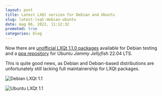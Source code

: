 ```yaml
---
layout: post
title: Latest LXQt version for Debian and Ubuntu
slug: latest-lxqt-debian-ubuntu
date: mag 06, 2022, 11:12:32
promoted: true
categories: blog
---
```




Now there are [unofficial LXQt 1.1.0 packages](https://github.com/severusseptimius/lxqt-1.1-debian.git)
available for Debian testing and a [ppa repository](https://launchpad.net/~severusseptimius/+archive/ubuntu/lxqt) for Ubuntu _Jammy Jellyfish_ 22.04 LTS.

This is quite good news, as Debian and Debian-based distributions are unfortunately still lacking full maintainership for LXQt packages.



![Debian LXQt 1.1](../../../../../images/posts/lxqt.1.1_debian.jpg)

 ![Ubuntu LXQt 1.1](../../../../../images/posts/lxqt.1.1_ubuntu.jpg)

